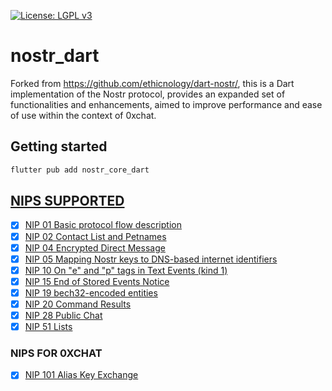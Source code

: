 [![License: LGPL v3](https://img.shields.io/badge/License-LGPL_v3-blue.svg)](https://www.gnu.org/licenses/lgpl-3.0)
# nostr_dart
Forked from https://github.com/ethicnology/dart-nostr/, this is a Dart implementation of the Nostr protocol, provides an expanded set of functionalities and enhancements, aimed to improve performance and ease of use within the context of 0xchat.

## Getting started
```sh
flutter pub add nostr_core_dart 
```


## [NIPS SUPPORTED](https://github.com/nostr-protocol/nips)
- [x] [NIP 01 Basic protocol flow description](https://github.com/nostr-protocol/nips/blob/master/01.md)
- [x] [NIP 02 Contact List and Petnames](https://github.com/nostr-protocol/nips/blob/master/02.md)
- [x] [NIP 04 Encrypted Direct Message](https://github.com/nostr-protocol/nips/blob/master/04.md)
- [x] [NIP 05 Mapping Nostr keys to DNS-based internet identifiers](https://github.com/nostr-protocol/nips/blob/master/05.md)
- [x] [NIP 10 On "e" and "p" tags in Text Events (kind 1)](https://github.com/nostr-protocol/nips/blob/master/10.md)
- [x] [NIP 15 End of Stored Events Notice](https://github.com/nostr-protocol/nips/blob/master/15.md)
- [x] [NIP 19 bech32-encoded entities](https://github.com/nostr-protocol/nips/blob/master/19.md)
- [x] [NIP 20 Command Results](https://github.com/nostr-protocol/nips/blob/master/20.md)
- [x] [NIP 28 Public Chat](https://github.com/nostr-protocol/nips/blob/master/28.md)
- [x] [NIP 51 Lists](https://github.com/nostr-protocol/nips/blob/master/51.md)
### NIPS FOR 0XCHAT
- [x] [NIP 101 Alias Key Exchange]()


